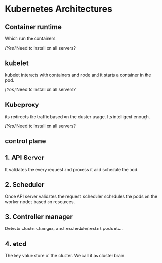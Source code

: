 # Kubernetes Architectures

## Container runtime
Which run the containers 

*[Yes]* Need to Install on all servers? 

## kubelet
kubelet interacts with containers and node and it starts a container in the pod. 

*[Yes]* Need to Install on all servers? 

## Kubeproxy
its redirects the traffic based on the cluster usage. Its intelligent enough.

*[Yes]* Need to Install on all servers? 

## control plane

## 1. API Server
It validates the every request and process it and schedule the pod. 

## 2. Scheduler
Once API server validates the request, scheduler schedules the pods on the worker nodes based on resources.

## 3. Controller manager
Detects cluster changes, and reschedule/restart pods etc..

## 4. etcd
The key value store of the cluster. We call it as cluster brain. 
